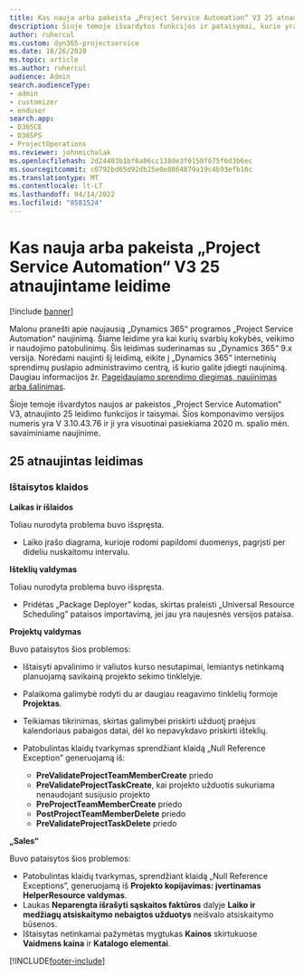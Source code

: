 ```yaml
---
title: Kas nauja arba pakeista „Project Service Automation“ V3 25 atnaujintame leidime
description: Šioje temoje išvardytos funkcijos ir pataisymai, kurie yra pasiekiami „Project Service Automation“ V3 25 atnaujintame leidime.
author: ruhercul
ms.custom: dyn365-projectservice
ms.date: 10/26/2020
ms.topic: article
ms.author: ruhercul
audience: Admin
search.audienceType:
- admin
- customizer
- enduser
search.app:
- D365CE
- D365PS
- ProjectOperations
ms.reviewer: johnmichalak
ms.openlocfilehash: 2d24403b1bf6a06cc138de3f0158f675f6d3b6ec
ms.sourcegitcommit: c0792bd65d92db25e0e8864879a19c4b93efb10c
ms.translationtype: MT
ms.contentlocale: lt-LT
ms.lasthandoff: 04/14/2022
ms.locfileid: "8581524"
---
```

# <a name="whats-new-or-changed-in-project-service-automation-update-release-25-v3"></a>Kas nauja arba pakeista „Project Service Automation“ V3 25 atnaujintame leidime

[!include [banner](../includes/psa-now-project-operations.md)]

Malonu pranešti apie naujausią „Dynamics 365“ programos „Project Service Automation“ naujinimą. Šiame leidime yra kai kurių svarbių kokybės, veikimo ir naudojimo patobulinimų. Šis leidimas suderinamas su „Dynamics 365“ 9.x versija. Norėdami naujinti šį leidimą, eikite į „Dynamics 365“ internetinių sprendimų puslapio administravimo centrą, iš kurio galite įdiegti naujinimą. Daugiau informacijos žr. [Pageidaujamo sprendimo diegimas, naujinimas arba šalinimas](/power-platform/admin/install-remove-preferred-solution).

Šioje temoje išvardytos naujos ar pakeistos „Project Service Automation“ V3, atnaujinto 25 leidimo funkcijos ir taisymai. Šios komponavimo versijos numeris yra V 3.10.43.76 ir ji yra visuotinai pasiekiama 2020 m. spalio mėn. savaiminiame naujinime.

## <a name="update-release-25"></a>25 atnaujintas leidimas

### <a name="bug-fixes"></a>Ištaisytos klaidos

**Laikas ir išlaidos**

Toliau nurodyta problema buvo išspręsta.

- Laiko įrašo diagrama, kurioje rodomi papildomi duomenys, pagrįsti per dideliu nuskaitomu intervalu.

**Išteklių valdymas**

Toliau nurodyta problema buvo išspręsta.

- Pridėtas „Package Deployer” kodas, skirtas praleisti „Universal Resource Scheduling” pataisos importavimą, jei jau yra naujesnės versijos pataisa.

**Projektų valdymas**

Buvo pataisytos šios problemos:

- Ištaisyti apvalinimo ir valiutos kurso nesutapimai, lemiantys netinkamą planuojamą savikainą projekto sekimo tinklelyje.
- Palaikoma galimybė rodyti du ar daugiau reagavimo tinklelių formoje **Projektas**.
- Teikiamas tikrinimas, skirtas galimybei priskirti užduotį praėjus kalendoriaus pabaigos datai, dėl ko nepavykdavo priskirti išteklių.
- Patobulintas klaidų tvarkymas sprendžiant klaidą „Null Reference Exception” generuojamą iš:

    - **PreValidateProjectTeamMemberCreate** priedo
    - **PreValidateProjectTaskCreate**, kai projekto užduotis sukuriama nenaudojant susijusio projekto
    - **PreProjectTeamMemberCreate** priedo
    - **PostProjectTeamMemberDelete** priedo
    - **PreValidateProjectTaskDelete** priedo

**„Sales“**

Buvo pataisytos šios problemos:

- Patobulintas klaidų tvarkymas, sprendžiant klaidą „Null Reference Exceptions”, generuojamą iš **Projekto kopijavimas: įvertinamas HelperResource valdymas**.
- Laukas **Neparengta išrašyti sąskaitos faktūros** dalyje **Laiko ir medžiagų atsiskaitymo nebaigtos užduotys** neišvalo atsiskaitymo būsenos.
- Ištaisytas netinkamai pažymėtas mygtukas **Kainos** skirtukuose **Vaidmens kaina** ir **Katalogo elementai**.


[!INCLUDE[footer-include](../includes/footer-banner.md)]
